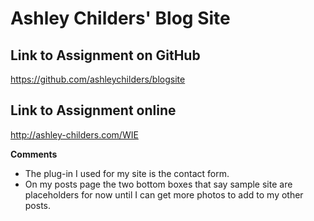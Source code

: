 # Ashley Childers' Blog Site

## Link to Assignment on GitHub
https://github.com/ashleychilders/blogsite

## Link to Assignment online
http://ashley-childers.com/WIE

**Comments**

- The plug-in I used for my site is the contact form.
- On my posts page the two bottom boxes that say sample site are placeholders for now until I can get more photos to add to my other posts.
